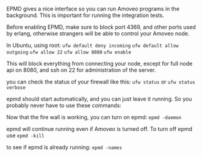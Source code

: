 EPMD gives a nice interface so you can run Amoveo programs in the background. This is important for running the integration tests.

Before enabling EPMD, make sure to block port 4369, and other ports used by erlang, otherwise strangers will be able to control your Amoveo node.

In Ubuntu, using root:
`ufw default deny incoming`
`ufw default allow outgoing`
`ufw allow 22`
`ufw allow 8080`
`ufw enable`

This will block everything from connecting your node, except for full node api on 8080, and ssh on 22 for administration of the server.

you can check the status of your firewall like this:
`ufw status`
or
`ufw status verbose`




epmd should start automatically, and you can just leave it running. So you probably never have to use these commands:

Now that the fire wall is working, you can turn on epmd:
`epmd -daemon`

epmd will continue running even if Amoveo is turned off. To turn off epmd use
`epmd -kill`

to see if epmd is already running:
`epmd -names`




